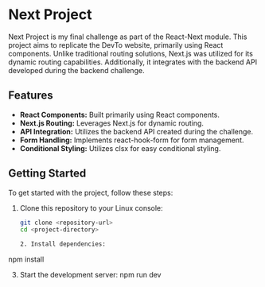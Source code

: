 # Next Project

Next Project is my final challenge as part of the React-Next module. This project aims to replicate the DevTo website, primarily using React components. Unlike traditional routing solutions, Next.js was utilized for its dynamic routing capabilities. Additionally, it integrates with the backend API developed during the backend challenge.

## Features

- **React Components:** Built primarily using React components.
- **Next.js Routing:** Leverages Next.js for dynamic routing.
- **API Integration:** Utilizes the backend API created during the challenge.
- **Form Handling:** Implements react-hook-form for form management.
- **Conditional Styling:** Utilizes clsx for easy conditional styling.

## Getting Started

To get started with the project, follow these steps:

1. Clone this repository to your Linux console:
   ```bash
   git clone <repository-url>
   cd <project-directory>

   2. Install dependencies:
  npm install


3. Start the development server:
  npm run dev
